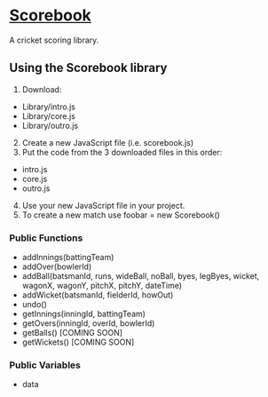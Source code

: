# [Scorebook](https://www.github.com/ryansmith94/Scorebook)
A cricket scoring library.


## Using the Scorebook library
1. Download:
 * Library/intro.js
 * Library/core.js
 * Library/outro.js
2. Create a new JavaScript file (i.e. scorebook.js)
3. Put the code from the 3 downloaded files in this order:
 * intro.js
 * core.js
 * outro.js
4. Use your new JavaScript file in your project.
5. To create a new match use foobar = new Scorebook()


### Public Functions
* addInnings(battingTeam)
* addOver(bowlerId)
* addBall(batsmanId, runs, wideBall, noBall, byes, legByes, wicket, wagonX, wagonY, pitchX, pitchY, dateTime)
* addWicket(batsmanId, fielderId, howOut)
* undo()
* getInnings(inningId, battingTeam)
* getOvers(inningId, overId, bowlerId)
* getBalls() [COMING SOON]
* getWickets() [COMING SOON]


### Public Variables
* data
